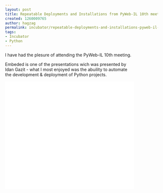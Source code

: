 ```yaml
---
layout: post
title: Repeatable Deployments and Installations from PyWeb-IL 10th meeting
created: 1260009765
author: hagzag
permalink: incubator/repeatable-deployments-and-installations-pyweb-il-10th-meeting
tags:
- Incubator
- Python
---
```

<div style="width: 425px; text-align: left;" id="__ss_2612187">
<p>I have had the plesure of attending the PyWeb-IL 10th meeting.</p>
<p>Embeded is one of the presentations wich was presented by Idan Gazit - what I most enjoyed was the abuility to automate the development &amp; deployment of Python projects.</p>
</div>
<!--break-->
<p><object width="425" height="355" style="margin: 0px;">
<param name="movie" value="http://static.slidesharecdn.com/swf/ssplayer2.swf?doc=repeatabledeployments-091130022115-phpapp02&amp;rel=0&amp;stripped_title=repeatable-deployments" />
<param name="allowFullScreen" value="true" />
<param name="allowScriptAccess" value="always" /><embed width="425" height="355" src="http://static.slidesharecdn.com/swf/ssplayer2.swf?doc=repeatabledeployments-091130022115-phpapp02&amp;rel=0&amp;stripped_title=repeatable-deployments" type="application/x-shockwave-flash" allowscriptaccess="always" allowfullscreen="true"></embed></object></p>
<p>&nbsp;</p>
<script src="http://b.scorecardresearch.com/beacon.js?c1=7&amp;c2=7400849&amp;c3=1&amp;c4=&amp;c5=&amp;c6=" type="text/javascript"></script>
<script src="http://b.scorecardresearch.com/beacon.js?c1=7&amp;c2=7400849&amp;c3=1&amp;c4=&amp;c5=&amp;c6=" type="text/javascript"></script>
